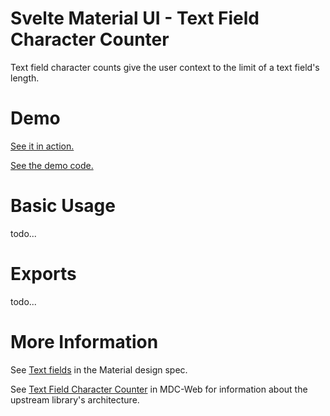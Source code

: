 # Svelte Material UI - Text Field Character Counter

Text field character counts give the user context to the limit of a text field's length.

# Demo

[See it in action.](https://sveltematerialui.com/demo/textfield)

[See the demo code.](/site/src/routes/demo/textfield/)

# Basic Usage

todo...

# Exports

todo...

# More Information

See [Text fields](https://material.io/components/text-fields) in the Material design spec.

See [Text Field Character Counter](https://github.com/material-components/material-components-web/tree/v11.0.0/packages/mdc-textfield/character-counter) in MDC-Web for information about the upstream library's architecture.
